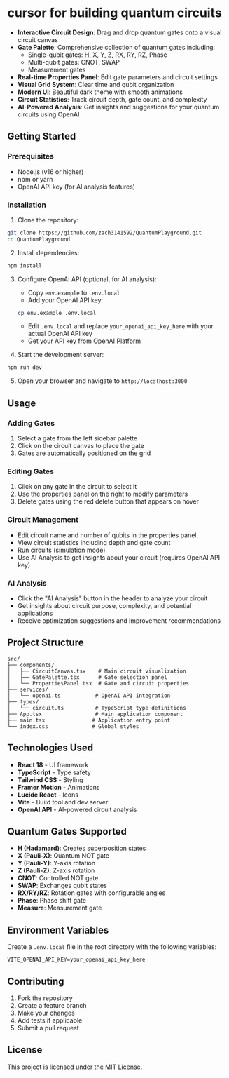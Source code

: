 # cursor for building quantum circuits

- **Interactive Circuit Design**: Drag and drop quantum gates onto a visual circuit canvas
- **Gate Palette**: Comprehensive collection of quantum gates including:
  - Single-qubit gates: H, X, Y, Z, RX, RY, RZ, Phase
  - Multi-qubit gates: CNOT, SWAP
  - Measurement gates
- **Real-time Properties Panel**: Edit gate parameters and circuit settings
- **Visual Grid System**: Clear time and qubit organization
- **Modern UI**: Beautiful dark theme with smooth animations
- **Circuit Statistics**: Track circuit depth, gate count, and complexity
- **AI-Powered Analysis**: Get insights and suggestions for your quantum circuits using OpenAI

## Getting Started

### Prerequisites

- Node.js (v16 or higher)
- npm or yarn
- OpenAI API key (for AI analysis features)

### Installation

1. Clone the repository:

```bash
git clone https://github.com/zach3141592/QuantumPlayground.git
cd QuantumPlayground
```

2. Install dependencies:

```bash
npm install
```

3. Configure OpenAI API (optional, for AI analysis):

   - Copy `env.example` to `.env.local`
   - Add your OpenAI API key:

   ```bash
   cp env.example .env.local
   ```

   - Edit `.env.local` and replace `your_openai_api_key_here` with your actual OpenAI API key
   - Get your API key from [OpenAI Platform](https://platform.openai.com/api-keys)

4. Start the development server:

```bash
npm run dev
```

5. Open your browser and navigate to `http://localhost:3000`

## Usage

### Adding Gates

1. Select a gate from the left sidebar palette
2. Click on the circuit canvas to place the gate
3. Gates are automatically positioned on the grid

### Editing Gates

1. Click on any gate in the circuit to select it
2. Use the properties panel on the right to modify parameters
3. Delete gates using the red delete button that appears on hover

### Circuit Management

- Edit circuit name and number of qubits in the properties panel
- View circuit statistics including depth and gate count
- Run circuits (simulation mode)
- Use AI Analysis to get insights about your circuit (requires OpenAI API key)

### AI Analysis

- Click the "AI Analysis" button in the header to analyze your circuit
- Get insights about circuit purpose, complexity, and potential applications
- Receive optimization suggestions and improvement recommendations

## Project Structure

```
src/
├── components/
│   ├── CircuitCanvas.tsx    # Main circuit visualization
│   ├── GatePalette.tsx      # Gate selection panel
│   └── PropertiesPanel.tsx  # Gate and circuit properties
├── services/
│   └── openai.ts           # OpenAI API integration
├── types/
│   └── circuit.ts          # TypeScript type definitions
├── App.tsx                 # Main application component
├── main.tsx               # Application entry point
└── index.css              # Global styles
```

## Technologies Used

- **React 18** - UI framework
- **TypeScript** - Type safety
- **Tailwind CSS** - Styling
- **Framer Motion** - Animations
- **Lucide React** - Icons
- **Vite** - Build tool and dev server
- **OpenAI API** - AI-powered circuit analysis

## Quantum Gates Supported

- **H (Hadamard)**: Creates superposition states
- **X (Pauli-X)**: Quantum NOT gate
- **Y (Pauli-Y)**: Y-axis rotation
- **Z (Pauli-Z)**: Z-axis rotation
- **CNOT**: Controlled NOT gate
- **SWAP**: Exchanges qubit states
- **RX/RY/RZ**: Rotation gates with configurable angles
- **Phase**: Phase shift gate
- **Measure**: Measurement gate

## Environment Variables

Create a `.env.local` file in the root directory with the following variables:

```env
VITE_OPENAI_API_KEY=your_openai_api_key_here
```

## Contributing

1. Fork the repository
2. Create a feature branch
3. Make your changes
4. Add tests if applicable
5. Submit a pull request

## License

This project is licensed under the MIT License.
